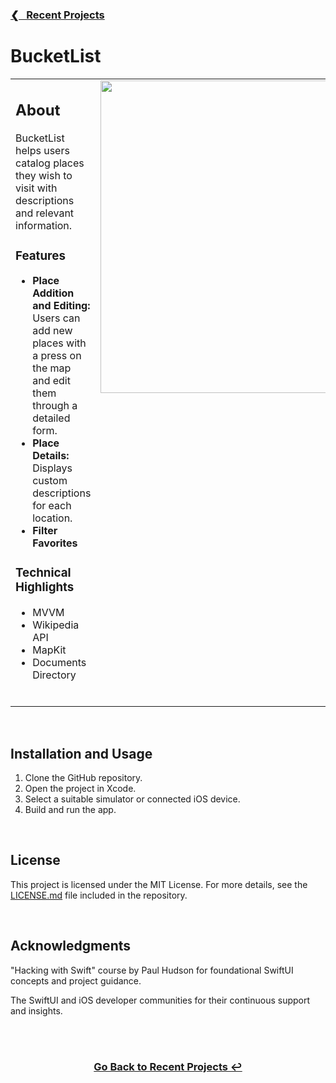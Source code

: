 <h3><a href="https://github.com/ricardonovelot">❮‎‎‎ &nbsp; Recent Projects</a></h3>

<h1>BucketList</h1>

<table>
<tr>
<td valign="top">

<h2>About</h2>
<p>BucketList helps users catalog places they wish to visit with descriptions and relevant information.</p>

<h3>Features</h3>
<ul>
<li><strong>Place Addition and Editing:</strong> Users can add new places with a press on the map and edit them through a detailed form.</li>
<li><strong>Place Details:</strong> Displays custom descriptions for each location.</li>
<li><strong>Filter Favorites</strong>
</ul>

<h3>Technical Highlights</h3>
<ul>
<li>MVVM</li>
<li>Wikipedia API</li>
<li>MapKit</li>
<li>Documents Directory</li>
</ul>
<br>

</td>
<td valign="top">
<img src="https://github.com/ricardonovelot/BucketList/assets/84286086/93ef63e3-1f35-4300-bc45-db9911c91936" width="500">
</td>
</tr>
</table>
<br>

<h2>Installation and Usage</h2>
<ol>
<li>Clone the GitHub repository.
<li>Open the project in Xcode.</li>
<li>Select a suitable simulator or connected iOS device.</li>
<li>Build and run the app.</li>
</ol>
<br>

<h2>License</h2>
<p>This project is licensed under the MIT License. For more details, see the <a href="LICENSE.md">LICENSE.md</a> file included in the repository.</p>
<br>

<h2>Acknowledgments</h2>
<p>"Hacking with Swift" course by Paul Hudson for foundational SwiftUI concepts and project guidance.</p>
<p>The SwiftUI and iOS developer communities for their continuous support and insights.</p>
<br>

<br>
<h3 align="center"><a href="https://github.com/ricardonovelot">Go Back to Recent Projects ↩</a></h3>
<br>

